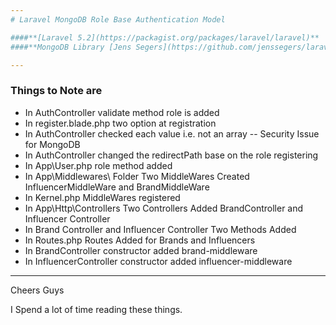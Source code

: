```yaml
---
# Laravel MongoDB Role Base Authentication Model

####**[Laravel 5.2](https://packagist.org/packages/laravel/laravel)**
####**MongoDB Library [Jens Segers](https://github.com/jenssegers/laravel-mongodb)**

---
```


### Things to Note are

* In AuthController validate method role is added
* In register.blade.php two option at registration
* In AuthController checked each value i.e. not an array -- Security Issue for MongoDB
* In AuthController changed the redirectPath base on the role registering
* In App\User.php role method added
* In App\Middlewares\ Folder Two MiddleWares Created InfluencerMiddleWare and BrandMiddleWare
* In Kernel.php MiddleWares registered
* In App\Http\Controllers Two Controllers Added BrandController and Influencer Controller
* In Brand Controller and Influencer Controller Two Methods Added
* In Routes.php Routes Added for Brands and Influencers
* In BrandController constructor added brand-middleware
* In InfluencerController constructor added influencer-middleware


---

Cheers Guys

I Spend a lot of time reading these things.
